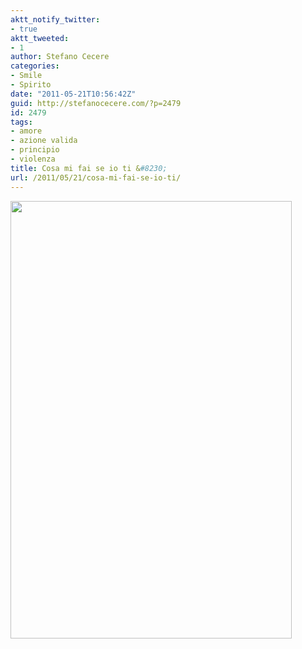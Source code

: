```yaml
---
aktt_notify_twitter:
- true
aktt_tweeted:
- 1
author: Stefano Cecere
categories:
- Smile
- Spirito
date: "2011-05-21T10:56:42Z"
guid: http://stefanocecere.com/?p=2479
id: 2479
tags:
- amore
- azione valida
- principio
- violenza
title: Cosa mi fai se io ti &#8230;
url: /2011/05/21/cosa-mi-fai-se-io-ti/
---
```


<img class="alignnone size-full wp-image-2480" title="occhio x occhio" src="http://stefanocecere.com/wp-content/uploads/sites/3/2011/05/occhioxocchio.jpg" alt="" width="450" height="700" srcset="http://stefanocecere.com/wp-content/uploads/sites/3/2011/05/occhioxocchio.jpg 450w, http://stefanocecere.com/wp-content/uploads/sites/3/2011/05/occhioxocchio-193x300.jpg 193w" sizes="(max-width: 450px) 100vw, 450px" />